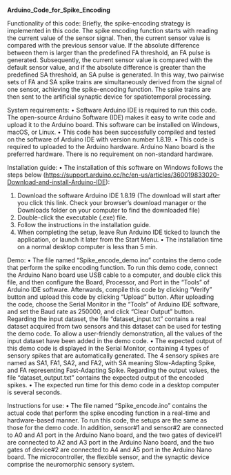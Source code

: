 **Arduino_Code_for_Spike_Encoding**

Functionality of this code:
Briefly, the spike-encoding strategy is implemented in this code. The spike encoding function starts with reading the current value of the sensor signal. Then, the current sensor value is compared with the previous sensor value. If the absolute difference between them is larger than the predefined FA threshold, an FA pulse is generated. Subsequently, the current sensor value is compared with the default sensor value, and if the absolute difference is greater than the predefined SA threshold, an SA pulse is generated. In this way, two pairwise sets of FA and SA spike trains are simultaneously derived from the signal of one sensor, achieving the spike-encoding function. The spike trains are then sent to the artificial synaptic device for spatiotemporal processing.

System requirements:
•	Software Arduino IDE is required to run this code. The open-source Arduino Software (IDE) makes it easy to write code and upload it to the Arduino board. This software can be installed on Windows, macOS, or Linux.
•	This code has been successfully compiled and tested on the software of Arduino IDE with version number 1.8.19.
•	This code is required to uploaded to the Arduino hardware. Arduino Nano board is the preferred hardware. There is no requirement on non-standard hardware.


Installation guide:
•	The installation of this software on Windows follows the steps below (https://support.arduino.cc/hc/en-us/articles/360019833020-Download-and-install-Arduino-IDE): 
1.	Download the software Arduino IDE 1.8.19 (The download will start after you click this link. Check your browser’s download manager or the Downloads folder on your computer to find the downloaded file)
2.	Double-click the executable (.exe) file.
3.	Follow the instructions in the installation guide.
4.	When completing the setup, leave Run Arduino IDE ticked to launch the application, or launch it later from the Start Menu.
•	The installation time on a normal desktop computer is less than 5 min.

Demo:
•	The file named “Spike_encode_demo.ino” contains the demo code that perform the spike encoding function. To run this demo code, connect the Arduino Nano board use USB cable to a computer, and double click this file, and then configure the Board, Processor, and Port in the “Tools” of Arduino IDE software. Afterwards, compile this code by clicking “Verify” button and upload this code by clicking “Upload” button. After uploading the code, choose the Serial Monitor in the “Tools” of Arduino IDE software, and set the Baud rate as 250000, and click “Clear Output” button. Regarding the input dataset, the file “dataset_input.txt” contains a real dataset acquired from two sensors and this dataset can be used for testing the demo code. To allow a user-friendly demonstration, all the values of the input dataset have been added in the demo code.
•	The expected output of this demo code is displayed in the Serial Monitor, containing 4 types of sensory spikes that are automatically generated. The 4 sensory spikes are named as SA1, FA1, SA2, and FA2, with SA meaning Slow-Adapting Spike, and FA representing Fast-Adapting Spike. Regarding the output values, the file “dataset_output.txt” contains the expected output of the encoded spikes.
•	The expected run time for this demo code in a desktop computer is several seconds.

Instructions for use:
•	The file named “Spike_encode.ino” contains the actual code that perform the spike encoding function in a real-time and hardware-based manner. To run this code, the setups are the same as those for the demo code. In addition, sensor#1 and sensor#2 are connected to A0 and A1 port in the Arduino Nano board, and the two gates of device#1 are connected to A2 and A3 port in the Arduino Nano board, and the two gates of device#2 are connected to A4 and A5 port in the Arduino Nano board. The microcontroller, the flexible sensor, and the synaptic device comprise the neuromorphic sensory system.

